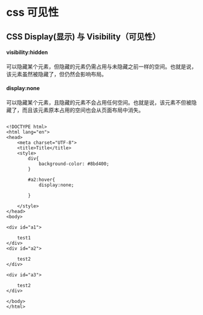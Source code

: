 # css 可见性

## CSS Display(显示) 与 Visibility（可见性）

#### visibility:hidden

可以隐藏某个元素，但隐藏的元素仍需占用与未隐藏之前一样的空间。也就是说，该元素虽然被隐藏了，但仍然会影响布局。

#### display:none

可以隐藏某个元素，且隐藏的元素不会占用任何空间。也就是说，该元素不但被隐藏了，而且该元素原本占用的空间也会从页面布局中消失。


```

<!DOCTYPE html>
<html lang="en">
<head>
    <meta charset="UTF-8">
    <title>Title</title>
    <style>
        div{
            background-color: #8bd400;
        }

        #a2:hover{
            display:none;

        }

    </style>
</head>
<body>

<div id="a1">

    test1
</div>
<div id="a2">

    test2
</div>

<div id="a3">

    test2
</div>

</body>
</html>


```

